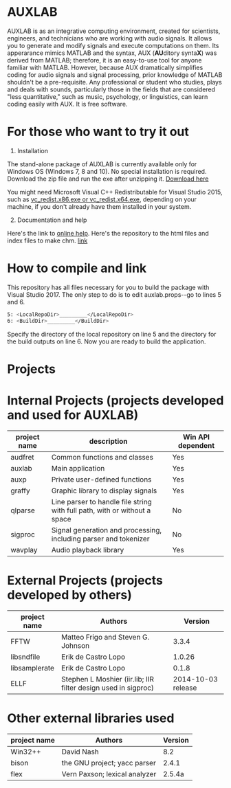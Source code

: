 # AUXLAB

AUXLAB is as an integrative computing environment, created for scientists, engineers, and technicians who are working with audio signals. It allows you to generate and modify signals and execute computations on them. Its apperarance mimics MATLAB and the syntax, AUX (**AU**ditory synta**X**) was derived from MATLAB; therefore, it is an easy-to-use tool for anyone familiar with MATLAB. However, because AUX dramatically simplifies coding for audio signals and signal processing, prior knowledge of MATLAB shouldn't be a pre-requisite. Any professional or student who studies, plays and deals with sounds, particularly those in the fields that are considered "less quantitative," such as music, psychology, or linguistics, can learn coding easily with AUX. It is free software.

# For those who want to try it out
1. Installation

The stand-alone package of AUXLAB is currently available only for Windows OS (Windows 7, 8 and 10). No special installation is required. Download the zip file and run the exe after unzipping it. [Download here](http://auditorypro.com/download/auxlab/auxlab.html)

You might need Microsoft Visual C++ Redistributable for Visual Studio 2015, such as [vc_redist.x86.exe or vc_redist.x64.exe](https://www.microsoft.com/en-us/download/details.aspx?id=48145), depending on your machine, if you don't already have them installed in your system.

2. Documentation and help

Here's the link to [online help](http://auxlab.org/help/AUXLAB.html).
Here's the repository to the html files and index files to make chm. [link](http://github.com/bjkwon/auxlab-help.git)

# How to compile and link

This repository has all files necessary for you to build the package with Visual Studio 2017. The only step to do is to edit auxlab.props--go to lines 5 and 6.

```sh
5: <LocalRepoDir>_________</LocalRepoDir>
6: <BuildDir>_________</BuildDir>
```
Specify the directory of the local repository on line 5 and the directory for the build outputs on line 6. Now you are ready to build the application.

# Projects
# Internal Projects (projects developed and used for AUXLAB)
| project name | description                                                               | Win API dependent |
|--------------|---------------------------------------------------------------------------|---|
| audfret      | Common functions and classes                                              | Yes |
| auxlab       | Main application                                                          | Yes |
| auxp         | Private user-defined functions                                            |Yes |
| graffy       | Graphic library to display signals                                        |Yes |
| qlparse      | Line parser to handle file string with full path, with or without a space |No|
| sigproc      | Signal generation and processing, including parser and tokenizer          |No|
| wavplay      | Audio playback library                                                    |Yes |

# External Projects (projects developed by others)
| project name | Authors                                                               |Version  |
|--------------|---------------------------------------------------------------------------|---|
| FFTW      | Matteo Frigo and Steven G. Johnson                                              | 3.3.4 |
| libsndfile       | Erik de Castro Lopo                                                        | 1.0.26 |
| libsamplerate         | Erik de Castro Lopo                                            |0.1.8 |
| ELLF | Stephen L Moshier (iir.lib; IIR filter design used in sigproc)          |2014-10-03 release|

# Other external libraries used
| project name | Authors                                                               |Version  |
|--------------|---------------------------------------------------------------------------|---|
|Win32++| David Nash | 8.2 |
|bison| the GNU project; yacc parser| 2.4.1|
|flex| Vern Paxson; lexical analyzer| 2.5.4a|

